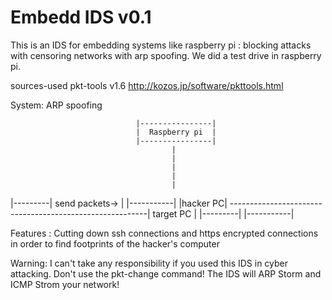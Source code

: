 Embedd IDS v0.1
=========
This is an IDS for embedding systems like raspberry pi : blocking attacks with censoring networks with arp spoofing. 
We did a test drive in raspberry pi.

sources-used
 pkt-tools v1.6
 http://kozos.jp/software/pkttools.html

System:
  ARP spoofing
  
  
  
                                |----------------|
                                |  Raspberry pi  |
                                |----------------|     
                                        |
                                        |
                                        |
                                        |
                                        |
  |---------|   send packets→           |                              |-----------|
  |hacker PC| ---------------------------------------------------------| target PC |
  |---------|                                                          |-----------|
  
Features :
  Cutting down ssh connections and https encrypted connections in order to find footprints of the hacker's computer
  
Warning:
 I can't take any responsibility if you used this IDS in cyber attacking.
 Don't use the pkt-change command! The IDS will ARP Storm and ICMP Strom your network!
